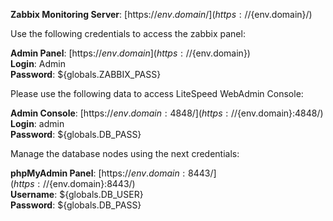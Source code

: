 **Zabbix Monitoring Server**: [https://${env.domain}/](https://${env.domain}/)

Use the following credentials to access the zabbix panel:

**Admin Panel**: [https://${env.domain}](https://${env.domain})  
**Login**: Admin  
**Password**: ${globals.ZABBIX_PASS} 

Please use the following data to access LiteSpeed WebAdmin Console:

**Admin Console**: [https://${env.domain}:4848/](https://${env.domain}:4848/)   
**Login**: admin    
**Password**: ${globals.DB_PASS}  

Manage the database nodes using the next credentials:

**phpMyAdmin Panel**: [https://${env.domain}:8443/](https://${env.domain}:8443/)  
**Username**: ${globals.DB_USER}    
**Password**: ${globals.DB_PASS}  
